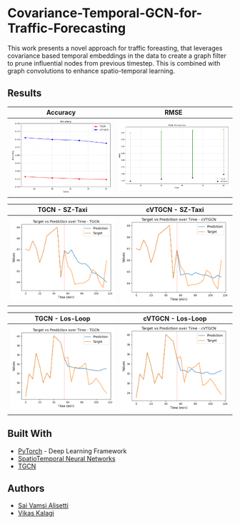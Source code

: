 # Covariance-Temporal-GCN-for-Traffic-Forecasting

This work presents a novel approach for traffic foreasting, that leverages covariance based temporal embeddings in the data to create a graph filter to prune influential nodes from previous timestep. This is combined with graph convolutions to enhance spatio-temporal learning. 

## Results

Accuracy                   | RMSE 
:-------------------------:|:-------------------------:
![](images/Accuracy.png)  |  ![](images/RMSE.png)


TGCN - SZ-Taxi             | cVTGCN - SZ-Taxi
:-------------------------:|:-------------------------:
![](images/lostgcn.png)  |  ![](images/loscVtgcn.png)

TGCN - Los-Loop            | cVTGCN - Los-Loop
:-------------------------:|:-------------------------:
![](images/tgcn.png)  |  ![](images/cvtgcn.png)



## Built With

* [PyTorch](https://pytorch.org/) - Deep Learning Framework
* [SpatioTemporal Neural Networks](https://github.com/andrea-cavallo-98/STVNN)
* [TGCN](https://github.com/lehaifeng/T-GCN/tree/master)


## Authors
- [Sai Vamsi Alisetti](https://github.com/Vamsi995)
- [Vikas Kalagi](https://github.com/vikaskalagi)
